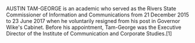 AUSTIN TAM-GEORGE is an academic who served as the Rivers State Commissioner of Information and Communications from 21 December 2015 to 23 June 2017 when he voluntarily resigned from his post in Governor Wike's Cabinet. Before his appointment, Tam-George was the Executive Director of the Institute of Communication and Corporate Studies.[1]
